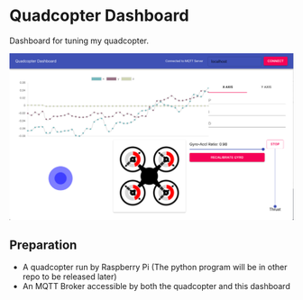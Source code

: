 # Quadcopter Dashboard

Dashboard for tuning my quadcopter.

![screenshot](https://raw.githubusercontent.com/travistang/Quadcopter-Dashboard/master/screenshot.png)
## Preparation

- A quadcopter run by Raspberry Pi (The python program will be in other repo to be released later)
- An MQTT Broker accessible by both the quadcopter and this dashboard

